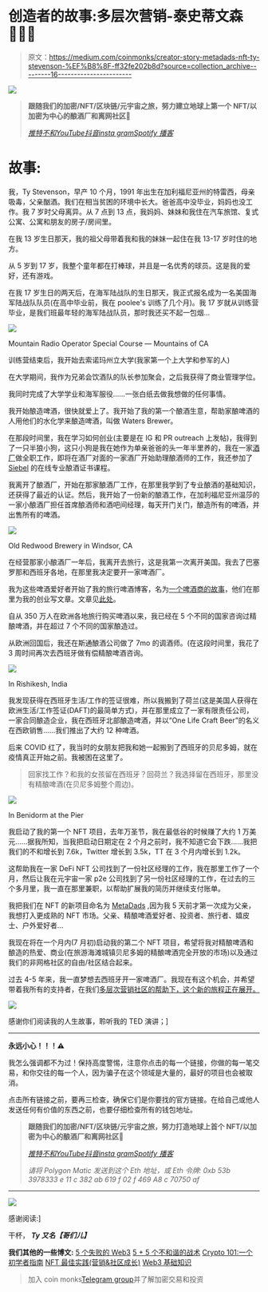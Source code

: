 # 创造者的故事:多层次营销-泰史蒂文森🙋🏻‍♂️

> 原文：<https://medium.com/coinmonks/creator-story-metadads-nft-ty-stevenson-%EF%B8%8F-ff32fe202b8d?source=collection_archive---------16----------------------->

![](img/150df6d54c58b6be5af8e59d0902739b.png)

> **跟随我们的加密/NFT/区块链/元宇宙之旅，努力建立地球上第一个 NFT/以加密为中心的酿酒厂和离网社区🌱**
> 
> [*推特*](https://www.twitter.com/metadadsxyz)[*不和*](https://discord.gg/Cv8v2Ert8m)[*YouTube*](https://www.youtube.com/channel/UC7pbtSBs9nRJHK6coMhCR8g)[*抖音*](https://www.tiktok.com/@thedudescrypto)[*insta gram*](https://www.instagram.com/metadadsxyz)[*Spotify 播客*](https://open.spotify.com/episode/5U8vXE9HDAsGbSbebw9p62?si=2rZIigw-Tw2pCxjxmkbYzQ)

# 故事:

我，Ty Stevenson，早产 10 个月，1991 年出生在加利福尼亚州的特雷西，母亲吸毒，父亲酗酒。我们在相当贫困的环境中长大。爸爸高中没毕业，妈妈也没工作。我 7 岁时父母离异。从 7 点到 13 点，我妈妈、妹妹和我住在汽车旅馆、复式公寓、公寓和朋友的房子/房间里。

在我 13 岁生日那天，我的祖父母带着我和我的妹妹一起住在我 13-17 岁时住的地方。

从 5 岁到 17 岁，我整个童年都在打棒球，并且是一名优秀的球员。这是我的爱好，还有游戏。

在我 17 岁生日的两天后，在海军陆战队的生日那天，我正式报名成为一名美国海军陆战队队员(在高中毕业前，我在 poolee's 训练了几个月)。我 17 岁就从训练营毕业，是我们班最年轻的海军陆战队员，那时我还买不起一包烟…

![](img/9f575553285814d8715d037334187001.png)

Mountain Radio Operator Special Course — Mountains of CA

训练营结束后，我开始去索诺玛州立大学(我家第一个上大学和参军的人)

在大学期间，我作为兄弟会饮酒队的队长参加聚会，之后我获得了商业管理学位。

我同时完成了大学学业和海军服役……一张白纸去做我想做的任何事情。

我开始酿造啤酒，很快就爱上了。我开始了我的第一个酿酒生意，帮助家酿啤酒的人用他们的水化学来酿造啤酒，叫做 Waters Brewer。

在那段时间里，我在学习如何创业(主要是在 IG 和 PR outreach 上发帖)，我得到了一只半狼小狗，这只小狗是我在她作为单亲爸爸的头一年半里养的，我在一家[酒厂](https://www.mazzocco.com/)做全职工作，即将在酒厂对面的一家酒厂开始助理酿酒师的工作，我还参加了 [Siebel](https://www.siebelinstitute.com/) 的在线专业酿酒证书课程。

我离开了酿酒厂，开始在那家酿酒厂工作，在那里我学到了专业酿酒的基础知识，还获得了最近的认证。然后，我开始了一份新的酿酒工作，在加利福尼亚州温莎的一家小酿酒厂担任首席酿酒师和酒吧间经理，每天开门关门，酿造所有的啤酒，并出售所有的啤酒。

![](img/2f18530519c3995d6d05609c673b4c90.png)

Old Redwood Brewery in Windsor, CA

在经营那家小酿酒厂一年后，我离开去旅行，这是我第一次离开美国。我去了巴塞罗那和西班牙各地，在那里我决定要开一家啤酒厂。

我为这些啤酒爱好者开始了我的旅行啤酒博客，名为[一个啤酒商的故事](https://www.abrewersstory.com)，他们在那里为我的创业写文章。文章见[此处](https://byo.com/article/a-brewers-story-discovering-the-world-through-beer/)。

自从 350 万人在欧洲各地旅行购买啤酒以来，我已经在 5 个不同的国家咨询过精酿啤酒，并在超过 7 个不同的国家酿造过。

从欧洲回国后，我还在斯通酿酒公司做了 7mo 的调酒师。(在这段时间里，我花了 3 周时间再次去西班牙做有偿精酿啤酒咨询。

![](img/ed88347b1637aae825288defcadbcced.png)

In Rishikesh, India

我发现获得在西班牙生活/工作的签证很难，所以我搬到了荷兰(这是美国人获得在欧洲生活/工作签证(DAFT)的最简单方式)，并在那里成立了一家有限责任公司，一家合同酿造企业，我在西班牙北部酿造啤酒，并以“One Life Craft Beer”的名义在西欧销售……我们推出了大约 12 种啤酒。

后来 COVID 红了，我当时的女朋友把我和她一起搬到了西班牙的贝尼多姆，就在疫情真正开始之前。我被困在这里了。

> 回家找工作？和我的女孩留在西班牙？回荷兰？我选择留在西班牙，那里没有精酿啤酒(在贝尼多姆整个周边)。

![](img/33ee28a79dd0283025701540a33b8925.png)

In Benidorm at the Pier

我启动了我的第一个 NFT 项目，去年万圣节，我在最低谷的时候赚了大约 1 万美元……据我所知，当我把启动日期定在 2 个月之前时，我不知道它会下跌……我把我们的不和增长到 7.6k，Twitter 增长到 3.5k，TT 在 3 个月内增长到 1.2k。

这帮助我在一家 DeFi NFT 公司找到了一份社区经理的工作，我在那里工作了一个月，然后让我在元宇宙一家 p2e 公司找到了另一份社区经理的工作，在过去的三个多月里，我一直在那里兼职，以帮助扩展我的简历并继续支付账单。

我把我们在 NFT 的新项目命名为 [MetaDads](https://www.metadads.xyz) ,因为我 5 天前才第一次成为父亲，我想打入更成熟的 NFT 市场。父亲、精酿啤酒爱好者、投资者、旅行者、嬉皮士、户外爱好者…

我现在将在一个月内(7 月初)启动我的第二个 NFT 项目，希望将我对精酿啤酒和酿造的热爱、商业(在旅游海滩城镇贝尼多姆的精酿啤酒完全开放的市场)以及通过我们的非网格社区的自由/社区结合起来。

过去 4-5 年来，我一直梦想去西班牙开一家啤酒厂。我现在有这个机会，并希望带着我所有的支持者，在我们[多层次营销社区的帮助下，这个新的旅程正在展开。](https://www.multilayeredmarketing.xyz)

![](img/0f74327b660258cd74f81fcf0d4d1c22.png)

感谢你们阅读我的人生故事，聆听我的 TED 演讲；]

___________________________________________________________________

**永远小心！！！⚠️**

我怎么强调都不为过！保持高度警惕，注意你点击的每一个链接，你做的每一笔交易，和你交往的每一个人，因为骗子在这个领域是大量的，最好的项目也会被取消。

点击所有链接之前，要再三检查，确保它们是你要找的官方链接。在给自己或他人发送任何有价值的东西之前，也要仔细检查所有的钱包地址。

> **跟随我们的加密/NFT/区块链/元宇宙之旅，努力打造地球上首个 NFT/以加密为中心的酿酒厂和离网社区🌱**
> 
> [*推特*](https://www.twitter.com/metadadsxyz)[*不和*](https://discord.gg/Cv8v2Ert8m)[*YouTube*](https://www.youtube.com/channel/UC7pbtSBs9nRJHK6coMhCR8g)[*抖音*](https://www.tiktok.com/@thedudescrypto)[*insta gram*](https://www.instagram.com/metadadsxyz)[*Spotify 播客*](https://open.spotify.com/episode/5U8vXE9HDAsGbSbebw9p62?si=2rZIigw-Tw2pCxjxmkbYzQ)
> 
> *请将 Polygon Matic 发送到这个 Eth 地址，或 Eth 令牌:
> 0xb 53b 3978333 e 11 c 382 ab 619 f 02 f 469 A8 c 70750 af*

___________________________________________________________________

![](img/e878a300e54c6c37a4e214d9579ea347.png)

感谢阅读:]

干杯，
***Ty 又名【哥们儿】***

**我们其他的一些博文:**
[5 个失败的 Web3](/coinmonks/5-downfalls-of-web3-cd5dc8ade4fd)
[5 + 5 个不和谐的战术](/coinmonks/5-tips-for-a-better-discord-nft-crypto-edition-ff9b039d0359)
[Crypto 101:一个初学者指南](/coinmonks/crypto-101-a-beginners-guide-345d440bd163)
[NFT 最佳实践(营销&社区成长)](/coinmonks/top-5-nft-best-practices-marketing-and-community-growth-7025e26eb50c)
[Web3 基础知识](/coinmonks/web3-basics-252121357f33)

> 加入 coin monks[Telegram group](https://t.me/joinchat/Trz8jaxd6xEsBI4p)并了解加密交易和投资